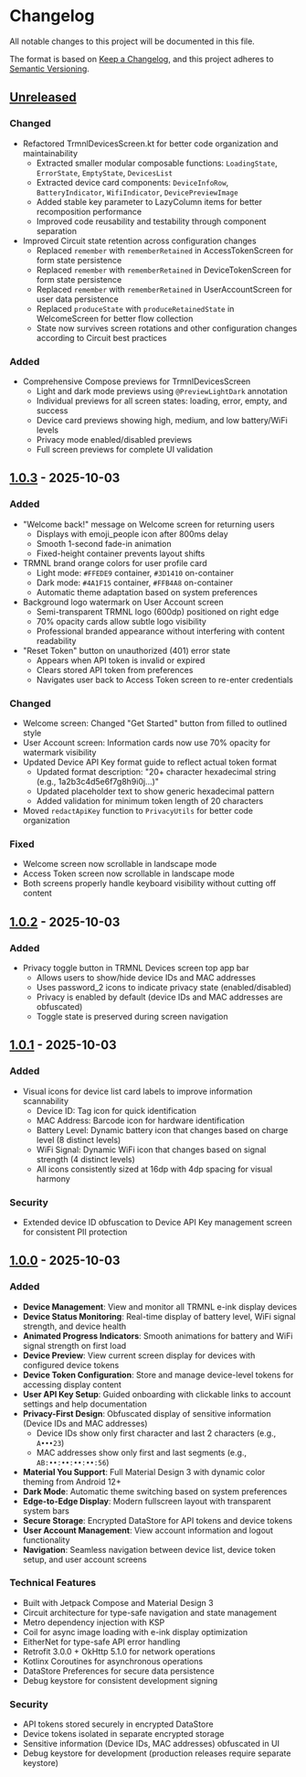 # Changelog

All notable changes to this project will be documented in this file.

The format is based on [Keep a Changelog](https://keepachangelog.com/en/1.1.0/),
and this project adheres to [Semantic Versioning](https://semver.org/spec/v2.0.0.html).

## [Unreleased]

### Changed
- Refactored TrmnlDevicesScreen.kt for better code organization and maintainability
  - Extracted smaller modular composable functions: `LoadingState`, `ErrorState`, `EmptyState`, `DevicesList`
  - Extracted device card components: `DeviceInfoRow`, `BatteryIndicator`, `WifiIndicator`, `DevicePreviewImage`
  - Added stable key parameter to LazyColumn items for better recomposition performance
  - Improved code reusability and testability through component separation
- Improved Circuit state retention across configuration changes
  - Replaced `remember` with `rememberRetained` in AccessTokenScreen for form state persistence
  - Replaced `remember` with `rememberRetained` in DeviceTokenScreen for form state persistence
  - Replaced `remember` with `rememberRetained` in UserAccountScreen for user data persistence
  - Replaced `produceState` with `produceRetainedState` in WelcomeScreen for better flow collection
  - State now survives screen rotations and other configuration changes according to Circuit best practices

### Added
- Comprehensive Compose previews for TrmnlDevicesScreen
  - Light and dark mode previews using `@PreviewLightDark` annotation
  - Individual previews for all screen states: loading, error, empty, and success
  - Device card previews showing high, medium, and low battery/WiFi levels
  - Privacy mode enabled/disabled previews
  - Full screen previews for complete UI validation


## [1.0.3] - 2025-10-03

### Added
- "Welcome back!" message on Welcome screen for returning users
  - Displays with emoji_people icon after 800ms delay
  - Smooth 1-second fade-in animation
  - Fixed-height container prevents layout shifts
- TRMNL brand orange colors for user profile card
  - Light mode: `#FFEDE9` container, `#3D1410` on-container
  - Dark mode: `#4A1F15` container, `#FFB4A8` on-container
  - Automatic theme adaptation based on system preferences
- Background logo watermark on User Account screen
  - Semi-transparent TRMNL logo (600dp) positioned on right edge
  - 70% opacity cards allow subtle logo visibility
  - Professional branded appearance without interfering with content readability
- "Reset Token" button on unauthorized (401) error state
  - Appears when API token is invalid or expired
  - Clears stored API token from preferences
  - Navigates user back to Access Token screen to re-enter credentials

### Changed
- Welcome screen: Changed "Get Started" button from filled to outlined style
- User Account screen: Information cards now use 70% opacity for watermark visibility
- Updated Device API Key format guide to reflect actual token format
  - Updated format description: "20+ character hexadecimal string (e.g., 1a2b3c4d5e6f7g8h9i0j...)"
  - Updated placeholder text to show generic hexadecimal pattern
  - Added validation for minimum token length of 20 characters
- Moved `redactApiKey` function to `PrivacyUtils` for better code organization

### Fixed
- Welcome screen now scrollable in landscape mode
- Access Token screen now scrollable in landscape mode
- Both screens properly handle keyboard visibility without cutting off content

## [1.0.2] - 2025-10-03

### Added
- Privacy toggle button in TRMNL Devices screen top app bar
  - Allows users to show/hide device IDs and MAC addresses
  - Uses password_2 icons to indicate privacy state (enabled/disabled)
  - Privacy is enabled by default (device IDs and MAC addresses are obfuscated)
  - Toggle state is preserved during screen navigation

## [1.0.1] - 2025-10-03

### Added
- Visual icons for device list card labels to improve information scannability
  - Device ID: Tag icon for quick identification
  - MAC Address: Barcode icon for hardware identification
  - Battery Level: Dynamic battery icon that changes based on charge level (8 distinct levels)
  - WiFi Signal: Dynamic WiFi icon that changes based on signal strength (4 distinct levels)
  - All icons consistently sized at 16dp with 4dp spacing for visual harmony

### Security
- Extended device ID obfuscation to Device API Key management screen for consistent PII protection

## [1.0.0] - 2025-10-03

### Added
- **Device Management**: View and monitor all TRMNL e-ink display devices
- **Device Status Monitoring**: Real-time display of battery level, WiFi signal strength, and device health
- **Animated Progress Indicators**: Smooth animations for battery and WiFi signal strength on first load
- **Device Preview**: View current screen display for devices with configured device tokens
- **Device Token Configuration**: Store and manage device-level tokens for accessing display content
- **User API Key Setup**: Guided onboarding with clickable links to account settings and help documentation
- **Privacy-First Design**: Obfuscated display of sensitive information (Device IDs and MAC addresses)
  - Device IDs show only first character and last 2 characters (e.g., `A•••23`)
  - MAC addresses show only first and last segments (e.g., `AB:••:••:••:••:56`)
- **Material You Support**: Full Material Design 3 with dynamic color theming from Android 12+
- **Dark Mode**: Automatic theme switching based on system preferences
- **Edge-to-Edge Display**: Modern fullscreen layout with transparent system bars
- **Secure Storage**: Encrypted DataStore for API tokens and device tokens
- **User Account Management**: View account information and logout functionality
- **Navigation**: Seamless navigation between device list, device token setup, and user account screens

### Technical Features
- Built with Jetpack Compose and Material Design 3
- Circuit architecture for type-safe navigation and state management
- Metro dependency injection with KSP
- Coil for async image loading with e-ink display optimization
- EitherNet for type-safe API error handling
- Retrofit 3.0.0 + OkHttp 5.1.0 for network operations
- Kotlinx Coroutines for asynchronous operations
- DataStore Preferences for secure data persistence
- Debug keystore for consistent development signing

### Security
- API tokens stored securely in encrypted DataStore
- Device tokens isolated in separate encrypted storage
- Sensitive information (Device IDs, MAC addresses) obfuscated in UI
- Debug keystore for development (production releases require separate keystore)

[unreleased]: https://github.com/hossain-khan/trmnl-android-buddy/compare/v1.0.3...HEAD
[1.0.3]: https://github.com/hossain-khan/trmnl-android-buddy/compare/v1.0.2...v1.0.3
[1.0.2]: https://github.com/hossain-khan/trmnl-android-buddy/compare/v1.0.1...v1.0.2
[1.0.1]: https://github.com/hossain-khan/trmnl-android-buddy/compare/v1.0.0...v1.0.1
[1.0.0]: https://github.com/hossain-khan/trmnl-android-buddy/releases/tag/v1.0.0
